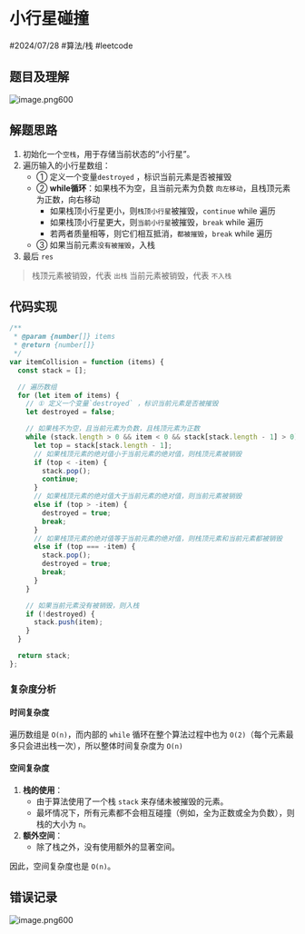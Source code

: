 
# 小行星碰撞

#2024/07/28  #算法/栈  #leetcode 
## 题目及理解

![image.png600](https://832-1310531898.cos.ap-beijing.myqcloud.com/202407271746254.png?imageSlim)

## 解题思路

1. 初始化一个`空栈`，用于存储当前状态的“小行星”。
2. 遍历输入的小行星数组：
    - ① 定义一个变量`destroyed` ，标识当前元素是否被摧毁
    - ② **while循环**：如果栈不为空，且当前元素为负数 `向左移动`，且栈顶元素为正数，向右移动
		- 如果栈顶小行星更小，则`栈顶小行星`被摧毁，`continue`  while 遍历
		- 如果栈顶小行星更大，则`当前小行星`被摧毁，`break`  while 遍历
		- 若两者质量相等，则它们相互抵消，`都被摧毁`，`break` while 遍历
    - ③ 如果当前元素`没有被摧毁`，入栈
3. 最后 `res`

>  栈顶元素被销毁，代表 `出栈`
>  当前元素被销毁，代表 `不入栈`

## 代码实现

```javascript
/**
 * @param {number[]} items
 * @return {number[]}
 */
var itemCollision = function (items) {
  const stack = [];

  // 遍历数组
  for (let item of items) {
    // ① 定义一个变量`destroyed` ，标识当前元素是否被摧毁
    let destroyed = false;

    // 如果栈不为空，且当前元素为负数，且栈顶元素为正数
    while (stack.length > 0 && item < 0 && stack[stack.length - 1] > 0) {
      let top = stack[stack.length - 1];
      // 如果栈顶元素的绝对值小于当前元素的绝对值，则栈顶元素被销毁
      if (top < -item) {
        stack.pop();
        continue;
      }
      // 如果栈顶元素的绝对值大于当前元素的绝对值，则当前元素被销毁
      else if (top > -item) {
        destroyed = true;
        break;
      }
      // 如果栈顶元素的绝对值等于当前元素的绝对值，则栈顶元素和当前元素都被销毁
      else if (top === -item) {
        stack.pop();
        destroyed = true;
        break;
      }
    }

    // 如果当前元素没有被销毁，则入栈
    if (!destroyed) {
      stack.push(item);
    }
  }

  return stack;
};

```

### 复杂度分析

#### 时间复杂度

遍历数组是 `O(n)`，而内部的 `while` 循环在整个算法过程中也为 `O(2)`（每个元素最多只会进出栈一次），所以整体时间复杂度为 `O(n)`

#### 空间复杂度

1. **栈的使用**：
    - 由于算法使用了一个栈 `stack` 来存储未被摧毁的元素。
    - 最坏情况下，所有元素都不会相互碰撞（例如，全为正数或全为负数），则栈的大小为 `n`。
2. **额外空间**：
    - 除了栈之外，没有使用额外的显著空间。

因此，空间复杂度也是 `O(n)`。

## 错误记录

![image.png600](https://832-1310531898.cos.ap-beijing.myqcloud.com/202407280720119.png?imageSlim)
